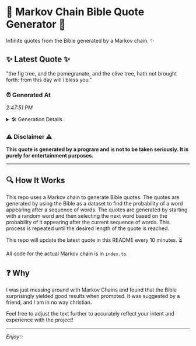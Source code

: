 # 📖 Markov Chain Bible Quote Generator 📖

Infinite quotes from the Bible generated by a Markov chain. ✨

## ✨ Latest Quote ✨
"the fig tree, and the pomegranate, and the olive tree, hath not brought forth: from this day will i bless you."

### ⏰ Generated At
*2:47:51 PM*

<details>
    <summary>🛠️ Generation Details</summary>
    <p>
        <strong>🌱 Seed:</strong> the<br>
        <strong>🔄 Iterations:</strong> 20<br>
        <strong>📜 Context History:</strong><br>[ the ]: fig<br>[ the, fig ]: tree,<br>[ the, fig, tree, ]: and<br>[ the, fig, tree,, and ]: the<br>[ the, fig, tree,, and, the ]: pomegranate,<br>[ the, fig, tree,, and, the, pomegranate, ]: and<br>[ fig, tree,, and, the, pomegranate,, and ]: the<br>[ tree,, and, the, pomegranate,, and, the ]: olive<br>[ and, the, pomegranate,, and, the, olive ]: tree,<br>[ the, pomegranate,, and, the, olive, tree, ]: hath<br>[ pomegranate,, and, the, olive, tree,, hath ]: not<br>[ and, the, olive, tree,, hath, not ]: brought<br>[ the, olive, tree,, hath, not, brought ]: forth:<br>[ olive, tree,, hath, not, brought, forth: ]: from<br>[ tree,, hath, not, brought, forth:, from ]: this<br>[ hath, not, brought, forth:, from, this ]: day<br>[ not, brought, forth:, from, this, day ]: will<br>[ brought, forth:, from, this, day, will ]: i<br>[ forth:, from, this, day, will, i ]: bless<br>[ from, this, day, will, i, bless ]: you.<br>
    </p>
</details>

### ⚠️ Disclaimer ⚠️
**This quote is generated by a program and is not to be taken seriously. It is purely for entertainment purposes.**

---

## 🔍 How It Works

This repo uses a Markov chain to generate Bible quotes. The quotes are generated by using the Bible as a dataset to find the probability of a word appearing after a sequence of words. The quotes are generated by starting with a random word and then selecting the next word based on the probability of it appearing after the current sequence of words. This process is repeated until the desired length of the quote is reached.

This repo will update the latest quote in this README every 10 minutes. ⏳

All code for the actual Markov chain is in `index.ts`.

## ❓ Why

I was just messing around with Markov Chains and found that the Bible surprisingly yielded good results when prompted. 
It was suggested by a friend, and I am in no way christian.

Feel free to adjust the text further to accurately reflect your intent and experience with the project!

---

*Enjoy*✨

